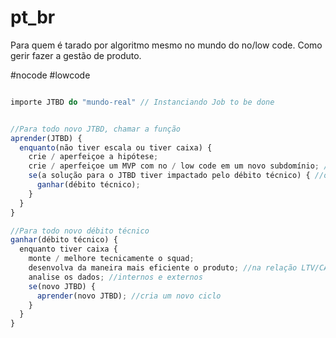 
# pt_br
Para quem é tarado por algoritmo mesmo no mundo do no/low code. Como gerir fazer a gestão de produto.

#nocode #lowcode

```javascript

importe JTBD do "mundo-real" // Instanciando Job to be done


//Para todo novo JTBD, chamar a função
aprender(JTBD) {
  enquanto(não tiver escala ou tiver caixa) {
    crie / aperfeiçoe a hipótese;
    crie / aperfeiçoe um MVP com no / low code em um novo subdomínio; //na relação LTV/CAC tente aumentar ao máximo o LTV
    se(a solução para o JTBD tiver impactado pelo débito técnico) { //ou seja escalou
      ganhar(débito técnico);
    }
  }
}

//Para todo novo débito técnico
ganhar(débito técnico) {
  enquanto tiver caixa {
    monte / melhore tecnicamente o squad;
    desenvolva da maneira mais eficiente o produto; //na relação LTV/CAC tente reduzir ao máximo o CAC
    analise os dados; //internos e externos
    se(novo JTBD) {
      aprender(novo JTBD); //cria um novo ciclo
    }
  }
}
```
